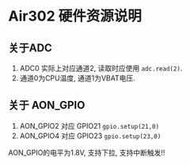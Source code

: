 # Air302 硬件资源说明

## 关于ADC

1. ADC0 实际上对应通道2, 读取时应使用 `adc.read(2)`. 
2. 通道0为CPU温度, 通道1为VBAT电压.

## 关于 AON_GPIO

1. AON_GPIO2 对应 GPIO21 `gpio.setup(21,0)`
2. AON_GPIO4 对应 GPIO23 `gpio.setup(23,0)`

AON_GPIO的电平为1.8V, 支持下拉, 支持中断触发!!
